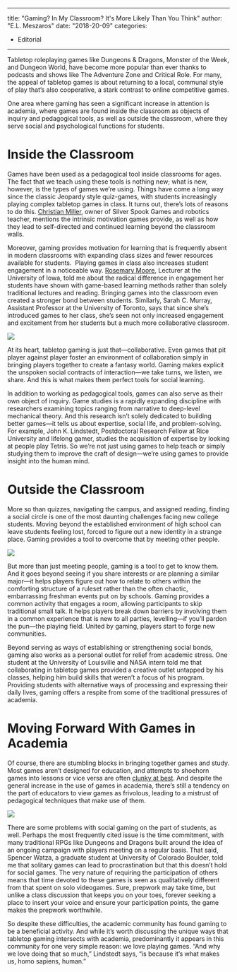 
---
title: "Gaming? In My Classroom? It's More Likely Than You Think"
author: "E.L. Meszaros"
date: "2018-20-09"
categories:
- Editorial
---

Tabletop roleplaying games like Dungeons & Dragons, Monster of the Week, and Dungeon World, have become more popular than ever thanks to podcasts and shows like The Adventure Zone and Critical Role. For many, the appeal of tabletop games is about returning to a local, communal style of play that’s also cooperative, a stark contrast to online competitive games.

One area where gaming has seen a significant increase in attention is academia, where games are found inside the classroom as objects of inquiry and pedagogical tools, as well as outside the classroom, where they serve social and psychological functions for students.

# Inside the Classroom

Games have been used as a pedagogical tool inside classrooms for ages. The fact that we teach using these tools is nothing new; what is new, however, is the types of games we’re using. Things have come a long way since the classic Jeopardy style quiz-games, with students increasingly playing complex tabletop games in class. It turns out, there’s lots of reasons to do this. [Christian Miller](https://twitter.com/SilvrSpookGames), owner of Silver Spook Games and robotics teacher, mentions the intrinsic motivation games provide, as well as how they lead to self-directed and continued learning beyond the classroom walls. 

Moreover, gaming provides motivation for learning that is frequently absent in modern classrooms with expanding class sizes and fewer resources available for students.  Playing games in class also increases student engagement in a noticeable way. [Rosemary Moore](https://clas.uiowa.edu/history/people/rosemary-moore), Lecturer at the University of Iowa, told me about the radical difference in engagement her students have shown with game-based learning methods rather than solely traditional lectures and reading. Bringing games into the classroom even created a stronger bond between students. Similarly, Sarah C. Murray, Assistant Professor at the University of Toronto, says that since she’s introduced games to her class, she’s seen not only increased engagement and excitement from her students but a much more collaborative classroom.

![](https://i1.wp.com/vrvblog.co/wp-content/uploads/2018/09/image2-4.png?resize=1170%2C659&#038;ssl=1)

At its heart, tabletop gaming is just that—collaborative. Even games that pit player against player foster an environment of collaboration simply in bringing players together to create a fantasy world. Gaming makes explicit the unspoken social contracts of interaction—we take turns, we listen, we share. And this is what makes them perfect tools for social learning.

In addition to working as pedagogical tools, games can also serve as their own object of inquiry. Game studies is a rapidly expanding discipline with researchers examining topics ranging from narrative to deep-level mechanical theory. And this research isn’t solely dedicated to building better games—it tells us about expertise, social life, and problem-solving. For example, John K. Lindstedt, Postdoctoral Research Fellow at Rice University and lifelong gamer, studies the acquisition of expertise by looking at people play Tetris. So we’re not just using games to help teach or simply studying them to improve the craft of design—we’re using games to provide insight into the human mind.

# Outside the Classroom

More so than quizzes, navigating the campus, and assigned reading, finding a social circle is one of the most daunting challenges facing new college students. Moving beyond the established environment of high school can leave students feeling lost, forced to figure out a new identity in a strange place. Gaming provides a tool to overcome that by meeting other people.

![](https://i0.wp.com/vrvblog.co/wp-content/uploads/2018/09/image3-7-e1537313525491.png?resize=1170%2C628&#038;ssl=1)

But more than just meeting people, gaming is a tool to get to know them. And it goes beyond seeing if you share interests or are planning a similar major—it helps players figure out how to relate to others within the comforting structure of a ruleset rather than the often chaotic, embarrassing freshman events put on by schools. Gaming provides a common activity that engages a room, allowing participants to skip traditional small talk. It helps players break down barriers by involving them in a common experience that is new to all parties, levelling—if you’ll pardon the pun—the playing field. United by gaming, players start to forge new communities.

Beyond serving as ways of establishing or strengthening social bonds, gaming also works as a personal outlet for relief from academic stress. One student at the University of Louisville and NASA intern told me that collaborating in tabletop games provided a creative outlet untapped by his classes, helping him build skills that weren’t a focus of his program. Providing students with alternative ways of processing and expressing their daily lives, gaming offers a respite from some of the traditional pressures of academia.

# Moving Forward With Games in Academia

Of course, there are stumbling blocks in bringing together games and study. Most games aren’t designed for education, and attempts to shoehorn games into lessons or vice versa are often [clunky at best](https://vrvblog.co/jluster/2819/anime-osmosis-jones/). And despite the general increase in the use of games in academia, there’s still a tendency on the part of educators to view games as frivolous, leading to a mistrust of pedagogical techniques that make use of them.

![](https://i0.wp.com/vrvblog.co/wp-content/uploads/2018/09/image4-5.png?resize=1170%2C654&#038;ssl=1)

There are some problems with social gaming on the part of students, as well. Perhaps the most frequently cited issue is the time commitment, with many traditional RPGs like Dungeons and Dragons built around the idea of an ongoing campaign with players meeting on a regular basis. That said, Spencer Watza, a graduate student at University of Colorado Boulder, told me that solitary games can lead to procrastination but that this doesn’t hold for social games. The very nature of requiring the participation of others means that time devoted to these games is seen as qualitatively different from that spent on solo videogames. Sure, prepwork may take time, but unlike a class discussion that keeps you on your toes, forever seeking a place to insert your voice and ensure your participation points, the game makes the prepwork worthwhile.

So despite these difficulties, the academic community has found gaming to be a beneficial activity. And while it’s worth discussing the unique ways that tabletop gaming intersects with academia, predominantly it appears in this community for one very simple reason: we love playing games. “And why we love doing that so much,” Lindstedt says, “is because it’s what makes us, homo sapiens, human.”

 
